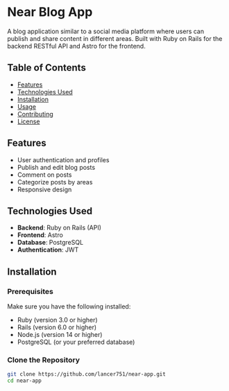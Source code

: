# Near Blog App

A blog application similar to a social media platform where users can publish and share content in different areas. Built with Ruby on Rails for the backend RESTful API and Astro for the frontend.

## Table of Contents

- [Features](#features)
- [Technologies Used](#technologies-used)
- [Installation](#installation)
- [Usage](#usage)
- [Contributing](#contributing)
- [License](#license)

## Features

- User authentication and profiles
- Publish and edit blog posts
- Comment on posts
- Categorize posts by areas
- Responsive design

## Technologies Used

- **Backend**: Ruby on Rails (API)
- **Frontend**: Astro
- **Database**: PostgreSQL
- **Authentication**: JWT

## Installation

### Prerequisites

Make sure you have the following installed:

- Ruby (version 3.0 or higher)
- Rails (version 6.0 or higher)
- Node.js (version 14 or higher)
- PostgreSQL (or your preferred database)

### Clone the Repository

```bash
git clone https://github.com/lancer751/near-app.git
cd near-app
